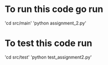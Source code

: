 # To run this code go run
'cd src/main'
'python assignment_2.py'

# To test this code run
'cd src/test'
'python test_assignment2.py'
